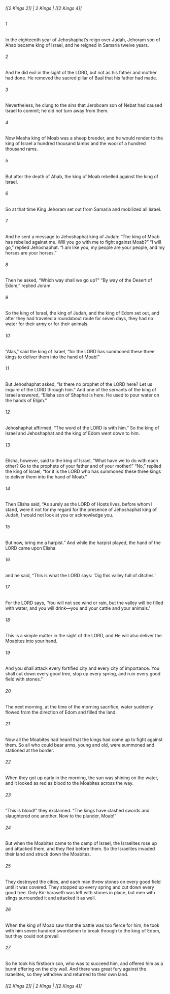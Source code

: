 ###### [[2 Kings 2]] | 2 Kings | [[2 Kings 4]]

###### 1
In the eighteenth year of Jehoshaphat’s reign over Judah, Jehoram son of Ahab became king of Israel, and he reigned in Samaria twelve years.
###### 2
And he did evil in the sight of the LORD, but not as his father and mother had done. He removed the sacred pillar of Baal that his father had made.
###### 3
Nevertheless, he clung to the sins that Jeroboam son of Nebat had caused Israel to commit; he did not turn away from them.
###### 4
Now Mesha king of Moab was a sheep breeder, and he would render to the king of Israel a hundred thousand lambs and the wool of a hundred thousand rams.
###### 5
But after the death of Ahab, the king of Moab rebelled against the king of Israel.
###### 6
So at that time King Jehoram set out from Samaria and mobilized all Israel.
###### 7
And he sent a message to Jehoshaphat king of Judah: “The king of Moab has rebelled against me. Will you go with me to fight against Moab?” “I will go,” replied Jehoshaphat. “I am like you, my people are your people, and my horses are your horses.”
###### 8
Then he asked, “Which way shall we go up?” “By way of the Desert of Edom,” replied Joram.
###### 9
So the king of Israel, the king of Judah, and the king of Edom set out, and after they had traveled a roundabout route for seven days, they had no water for their army or for their animals.
###### 10
“Alas,” said the king of Israel, “for the LORD has summoned these three kings to deliver them into the hand of Moab!”
###### 11
But Jehoshaphat asked, “Is there no prophet of the LORD here? Let us inquire of the LORD through him.” And one of the servants of the king of Israel answered, “Elisha son of Shaphat is here. He used to pour water on the hands of Elijah.”
###### 12
Jehoshaphat affirmed, “The word of the LORD is with him.” So the king of Israel and Jehoshaphat and the king of Edom went down to him.
###### 13
Elisha, however, said to the king of Israel, “What have we to do with each other? Go to the prophets of your father and of your mother!” “No,” replied the king of Israel, “for it is the LORD who has summoned these three kings to deliver them into the hand of Moab.”
###### 14
Then Elisha said, “As surely as the LORD of Hosts lives, before whom I stand, were it not for my regard for the presence of Jehoshaphat king of Judah, I would not look at you or acknowledge you.
###### 15
But now, bring me a harpist.” And while the harpist played, the hand of the LORD came upon Elisha
###### 16
and he said, “This is what the LORD says: ‘Dig this valley full of ditches.’
###### 17
For the LORD says, ‘You will not see wind or rain, but the valley will be filled with water, and you will drink—you and your cattle and your animals.’
###### 18
This is a simple matter in the sight of the LORD, and He will also deliver the Moabites into your hand.
###### 19
And you shall attack every fortified city and every city of importance. You shall cut down every good tree, stop up every spring, and ruin every good field with stones.”
###### 20
The next morning, at the time of the morning sacrifice, water suddenly flowed from the direction of Edom and filled the land.
###### 21
Now all the Moabites had heard that the kings had come up to fight against them. So all who could bear arms, young and old, were summoned and stationed at the border.
###### 22
When they got up early in the morning, the sun was shining on the water, and it looked as red as blood to the Moabites across the way.
###### 23
“This is blood!” they exclaimed. “The kings have clashed swords and slaughtered one another. Now to the plunder, Moab!”
###### 24
But when the Moabites came to the camp of Israel, the Israelites rose up and attacked them, and they fled before them. So the Israelites invaded their land and struck down the Moabites.
###### 25
They destroyed the cities, and each man threw stones on every good field until it was covered. They stopped up every spring and cut down every good tree. Only Kir-haraseth was left with stones in place, but men with slings surrounded it and attacked it as well.
###### 26
When the king of Moab saw that the battle was too fierce for him, he took with him seven hundred swordsmen to break through to the king of Edom, but they could not prevail.
###### 27
So he took his firstborn son, who was to succeed him, and offered him as a burnt offering on the city wall. And there was great fury against the Israelites, so they withdrew and returned to their own land.

###### [[2 Kings 2]] | 2 Kings | [[2 Kings 4]]
